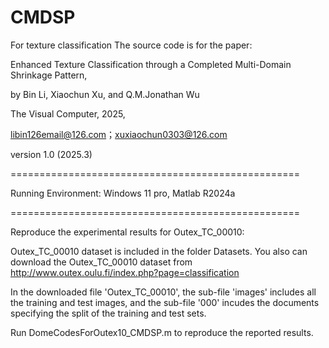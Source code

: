 # CMDSP
For texture classification
The source code is for the paper:

Enhanced Texture Classification through a Completed Multi-Domain Shrinkage Pattern,

by Bin Li, Xiaochun Xu, and Q.M.Jonathan Wu

The Visual Computer, 2025,

libin126email@126.com；xuxiaochun0303@126.com

version 1.0 (2025.3)

==================================================

Running Environment: Windows 11 pro, Matlab R2024a

==================================================

Reproduce the experimental results for Outex_TC_00010:

Outex_TC_00010 dataset is included in the folder Datasets.
You also can download the Outex_TC_00010 dataset from http://www.outex.oulu.fi/index.php?page=classification

In the downloaded file 'Outex_TC_00010', the sub-file 'images' includes all the training and test images, and the sub-file '000' incudes the documents specifying the split of the training and test sets.

Run DomeCodesForOutex10_CMDSP.m to reproduce the reported results.
